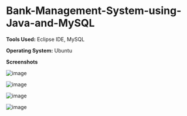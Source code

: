 # Bank-Management-System-using-Java-and-MySQL
**Tools Used:** Eclipse IDE, MySQL

**Operating System:** Ubuntu

**Screenshots**

![image](https://user-images.githubusercontent.com/83875977/179772432-95b9de1b-ca72-4e94-baa3-bbffb841ed27.png)

![image](https://user-images.githubusercontent.com/83875977/179773223-4633bef6-8ef1-4587-b273-b9902fac9666.png)

![image](https://user-images.githubusercontent.com/83875977/179773305-18eed01e-d90f-4587-abf3-5f9eae16079e.png)

![image](https://user-images.githubusercontent.com/83875977/179773423-c1b4a8d6-c4b8-4506-8bd8-51c75581d33b.png)
